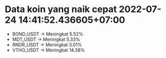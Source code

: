 # Data koin yang naik cepat 2022-07-24 14:41:52.436605+07:00

* BOND_USDT -> Meningkat 5.52%
* MDT_USDT -> Meningkat 5.33%
* RNDR_USDT -> Meningkat 3.01%
* VTHO_USDT -> Meningkat 14.38%
